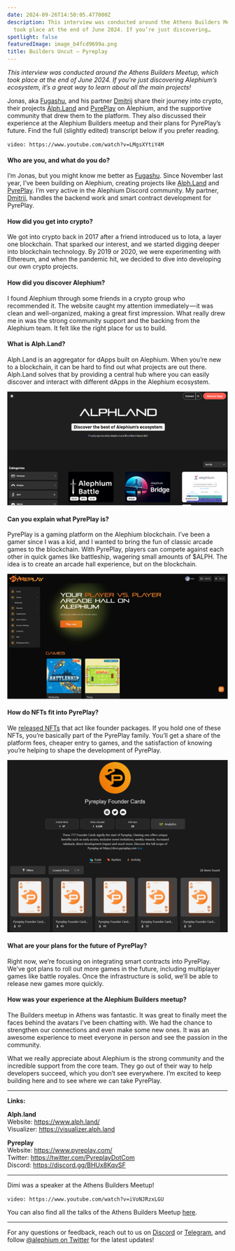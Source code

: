 ```yaml
---
date: 2024-09-26T14:50:05.477000Z
description: This interview was conducted around the Athens Builders Meetup, which
  took place at the end of June 2024. If you’re just discovering…
spotlight: false
featuredImage: image_b4fcd9699a.png
title: Builders Uncut — Pyreplay
---
```


_This interview was conducted around the Athens Builders Meetup, which took place at the end of June 2024. If you’re just discovering Alephium’s ecosystem, it’s a great way to learn about all the main projects!_

Jonas, aka <a href="https://x.com/fugashu_codes" class="markup--anchor markup--p-anchor" data-href="https://x.com/fugashu_codes" rel="noopener" target="_blank">Fugashu</a>, and his partner <a href="https://x.com/notdimfred" class="markup--anchor markup--p-anchor" data-href="https://x.com/notdimfred" rel="noopener" target="_blank">Dmitrij</a> share their journey into crypto, their projects <a href="http://Alph.Land" class="markup--anchor markup--p-anchor" data-href="http://Alph.Land" rel="noopener" target="_blank">Alph.Land</a> and <a href="https://www.pyreplay.com/" class="markup--anchor markup--p-anchor" data-href="https://www.pyreplay.com/" rel="noopener" target="_blank">PyrePlay</a> on Alephium, and the supportive community that drew them to the platform. They also discussed their experience at the Alephium Builders meetup and their plans for PyrePlay’s future. Find the full (slightly edited) transcript below if you prefer reading.

`video: https://www.youtube.com/watch?v=LMgsXYtiY4M`

#### Who are you, and what do you do?

I’m Jonas, but you might know me better as <a href="https://x.com/fugashu_codes" class="markup--anchor markup--p-anchor" data-href="https://x.com/fugashu_codes" rel="noopener" target="_blank">Fugashu</a>. Since November last year, I’ve been building on Alephium, creating projects like <a href="http://alph.land" class="markup--anchor markup--p-anchor" data-href="http://alph.land" rel="noopener" target="_blank">Alph.Land</a> and <a href="https://www.pyreplay.com/" class="markup--anchor markup--p-anchor" data-href="https://www.pyreplay.com/" rel="noopener" target="_blank">PyrePlay</a>. I’m very active in the Alephium Discord community. My partner, <a href="https://x.com/notdimfred" class="markup--anchor markup--p-anchor" data-href="https://x.com/notdimfred" rel="noopener" target="_blank">Dmitrij</a>, handles the backend work and smart contract development for PyrePlay.

#### How did you get into crypto?

We got into crypto back in 2017 after a friend introduced us to Iota, a layer one blockchain. That sparked our interest, and we started digging deeper into blockchain technology. By 2019 or 2020, we were experimenting with Ethereum, and when the pandemic hit, we decided to dive into developing our own crypto projects.

#### How did you discover Alephium?

I found Alephium through some friends in a crypto group who recommended it. The website caught my attention immediately — it was clean and well-organized, making a great first impression. What really drew me in was the strong community support and the backing from the Alephium team. It felt like the right place for us to build.

#### What is Alph.Land?

Alph.Land is an aggregator for dApps built on Alephium. When you’re new to a blockchain, it can be hard to find out what projects are out there. Alph.Land solves that by providing a central hub where you can easily discover and interact with different dApps in the Alephium ecosystem.

![](image_3eb2cfba9e.png)

#### Can you explain what PyrePlay is?

PyrePlay is a gaming platform on the Alephium blockchain. I’ve been a gamer since I was a kid, and I wanted to bring the fun of classic arcade games to the blockchain. With PyrePlay, players can compete against each other in quick games like battleship, wagering small amounts of \$ALPH. The idea is to create an arcade hall experience, but on the blockchain.

![](image_49d35898dc.jpg)

#### How do NFTs fit into PyrePlay?

We <a href="https://deadrare.io/collection/pyreplay-founder-cards" class="markup--anchor markup--p-anchor" data-href="https://deadrare.io/collection/pyreplay-founder-cards" rel="noopener" target="_blank">released NFTs</a> that act like founder packages. If you hold one of these NFTs, you’re basically part of the PyrePlay family. You’ll get a share of the platform fees, cheaper entry to games, and the satisfaction of knowing you’re helping to shape the development of PyrePlay.

![](image_851b6bea33.png)

#### What are your plans for the future of PyrePlay?

Right now, we’re focusing on integrating smart contracts into PyrePlay. We’ve got plans to roll out more games in the future, including multiplayer games like battle royales. Once the infrastructure is solid, we’ll be able to release new games more quickly.

#### How was your experience at the Alephium Builders meetup?

The Builders meetup in Athens was fantastic. It was great to finally meet the faces behind the avatars I’ve been chatting with. We had the chance to strengthen our connections and even make some new ones. It was an awesome experience to meet everyone in person and see the passion in the community.

What we really appreciate about Alephium is the strong community and the incredible support from the core team. They go out of their way to help developers succeed, which you don’t see everywhere. I’m excited to keep building here and to see where we can take PyrePlay.

---

**Links:**

**Alph.land**  
Website: <a href="https://www.alph.land/" class="markup--anchor markup--p-anchor" data-href="https://www.alph.land/" rel="nofollow noopener" target="_blank">https://www.alph.land/</a>  
Visualizer: <a href="https://t.co/pUXfpQOUCp" class="markup--anchor markup--p-anchor" data-href="https://t.co/pUXfpQOUCp" rel="noopener noreferrer nofollow noopener" target="_blank">https://visualizer.alph.land</a>

**Pyreplay**  
Website: <a href="https://www.pyreplay.com/" class="markup--anchor markup--p-anchor" data-href="https://www.pyreplay.com/" rel="nofollow noopener" target="_blank">https://www.pyreplay.com/</a>  
Twitter: <a href="https://twitter.com/PyreplayDotCom" class="markup--anchor markup--p-anchor" data-href="https://twitter.com/PyreplayDotCom" rel="nofollow noopener" target="_blank">https://twitter.com/PyreplayDotCom</a>  
Discord: <a href="https://discord.gg/BHUx8KqvSF" class="markup--anchor markup--p-anchor" data-href="https://discord.gg/BHUx8KqvSF" rel="nofollow noopener" target="_blank">https://discord.gg/BHUx8KqvSF</a>

---

Dimi was a speaker at the Athens Builders Meetup!

`video: https://www.youtube.com/watch?v=iVoNJRzxLGU`

You can also find all the talks of the Athens Builders Meetup <a href="https://medium.com/@alephium/all-the-athens-meetup-presentations-f419195640ce" class="markup--anchor markup--p-anchor" data-href="https://medium.com/@alephium/all-the-athens-meetup-presentations-f419195640ce" rel="noopener" target="_blank">here</a>.

---

For any questions or feedback, reach out to us on <a href="http://alephium.org/discord" class="markup--anchor markup--p-anchor" data-href="http://alephium.org/discord" rel="noopener ugc nofollow noopener noopener" target="_blank">Discord</a> or <a href="https://t.me/alephiumgroup" class="markup--anchor markup--p-anchor" data-href="https://t.me/alephiumgroup" rel="noopener ugc nofollow noopener noopener" target="_blank">Telegram</a>, and follow <a href="https://x.com/alephium" class="markup--anchor markup--p-anchor" data-href="https://x.com/alephium" rel="noopener ugc nofollow noopener noopener" target="_blank">@alephium on Twitter</a> for the latest updates!
